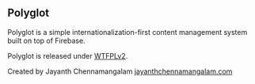 ## Polyglot

Polyglot is a simple internationalization-first content management system built
on top of Firebase.

Polyglot is released under [WTFPLv2](http://www.wtfpl.net/about/).

Created by Jayanth Chennamangalam 
[jayanthchennamangalam.com](http://jayanthchennamangalam.com/)
